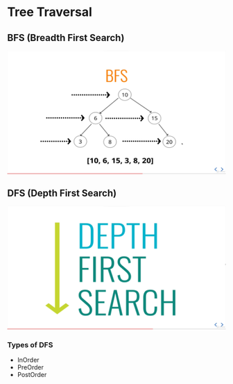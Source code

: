 # Tree Traversal

## BFS (Breadth First Search)

<img src="./BFS.png">

<br>

## DFS (Depth First Search)

<img src="./DFS.png">

<br>

### Types of DFS

- InOrder
- PreOrder
- PostOrder
